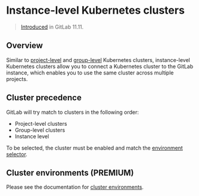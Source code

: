 # Instance-level Kubernetes clusters

> [Introduced](https://gitlab.com/gitlab-org/gitlab-foss/issues/39840) in GitLab 11.11.

## Overview

Similar to [project-level](../../project/clusters/index.md)
and [group-level](../../group/clusters/index.md) Kubernetes clusters,
instance-level Kubernetes clusters allow you to connect a Kubernetes cluster to
the GitLab instance, which enables you to use the same cluster across multiple
projects.

## Cluster precedence

GitLab will try match to clusters in the following order:

- Project-level clusters
- Group-level clusters
- Instance level

To be selected, the cluster must be enabled and
match the [environment selector](../../../ci/environments.md#scoping-environments-with-specs).

## Cluster environments **(PREMIUM)**

Please see the documentation for [cluster environments](../../clusters/environments.md).
